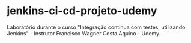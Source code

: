 # jenkins-ci-cd-projeto-udemy
Laboratório durante o curso "Integração contínua com testes, utilizando Jenkins" - Instrutor Francisco Wagner Costa Aquino - Udemy.
